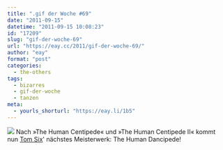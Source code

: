 ```yaml
---
title: ".gif der Woche #69"
date: "2011-09-15"
datetime: "2011-09-15 10:08:23"
id: "17209"
slug: "gif-der-woche-69"
url: "https://eay.cc/2011/gif-der-woche-69/"
author: "eay"
format: "post"
categories:
  - the-others
tags:
  - bizarres
  - gif-der-woche
  - tanzen
meta:
  - yourls_shorturl: "https://eay.li/1b5"
---
```


![](https://eay.cc/uploads/2011/humandancipede.gif) Nach »The Human Centipede« und »The Human Centipede II« kommt nun [Tom Six](http://www.imdb.com/name/nm1519353/)' nächstes Meisterwerk: The Human Dancipede!
